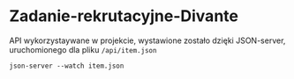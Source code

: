 # Zadanie-rekrutacyjne-Divante

API wykorzystaywane w projekcie, wystawione zostało dzięki JSON-server, uruchomionego dla pliku `/api/item.json`

`json-server --watch item.json `

